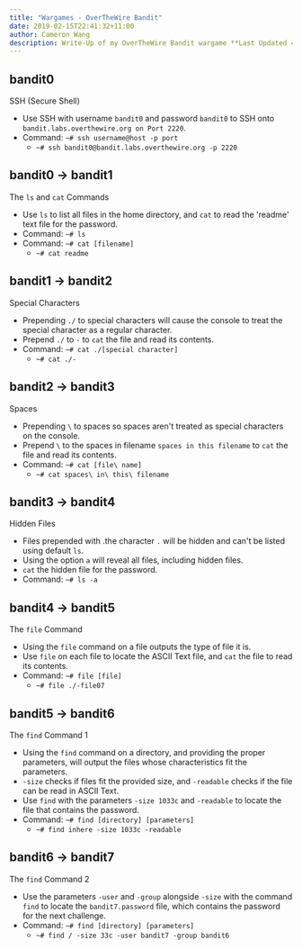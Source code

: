 ```yaml
---
title: "Wargames - OverTheWire Bandit"
date: 2019-02-15T22:41:32+11:00
author: Cameron Wang
description: Write-Up of my OverTheWire Bandit wargame **Last Updated 4/04/2019**.
---
```

## bandit0
SSH (Secure Shell)
- Use SSH with username ```bandit0``` and password ```bandit0``` to SSH onto ```bandit.labs.overthewire.org on Port 2220```.
- Command: ```~# ssh username@host -p port```
	- ```~# ssh bandit0@bandit.labs.overthewire.org -p 2220```

## bandit0 -> bandit1
The ```ls``` and ```cat``` Commands
- Use ```ls``` to list all files in the home directory, and ```cat``` to read the 'readme' text file for the password.
- Command: ```~# ls```
- Command: ```~# cat [filename]```
	- ```~# cat readme```

## bandit1 -> bandit2
Special Characters
- Prepending ```./``` to special characters will cause the console to treat the special character as a regular character.
- Prepend ```./``` to ```-``` to ```cat``` the file and read its contents.
- Command: ```~# cat ./[special character]```
	- ```~# cat ./-```

## bandit2 -> bandit3
Spaces
- Prepending ```\``` to spaces so spaces aren't treated as special characters on the console.
- Prepend ```\``` to the spaces in filename ```spaces in this filename``` to ```cat``` the file and read its contents.
- Command: ```~# cat [file\ name]```
	- ```~# cat spaces\ in\ this\ filename```

## bandit3 -> bandit4
Hidden Files
- Files prepended with .the character ```.``` will be hidden and can't be listed using default ```ls```.
- Using the option ```a``` will reveal all files, including hidden files.
- ```cat``` the hidden file for the password.
- Command: ```~# ls -a```

## bandit4 -> bandit5
The ```file``` Command
- Using the ```file``` command on a file outputs the type of file it is.
- Use ```file``` on each file to locate the ASCII Text file, and ```cat``` the file to read its contents.
- Command: ```~# file [file]```
	- ```~# file ./-file07```

## bandit5 -> bandit6
The ```find``` Command 1
- Using the ```find``` command on a directory, and providing the proper parameters, will output the files whose characteristics fit the parameters.
- ```-size``` checks if files fit the provided size, and ```-readable``` checks if the file can be read in ASCII Text.
- Use ```find``` with the parameters ```-size 1033c``` and ```-readable``` to locate the file that contains the password.
- Command: ```~# find [directory] [parameters]```
	- ```~# find inhere -size 1033c -readable```

## bandit6 -> bandit7
The ```find``` Command 2
- Use the parameters ```-user``` and ```-group``` alongside ```-size``` with the command ```find``` to locate the ```bandit7.password``` file, which contains the password for the next challenge.
- Command: ```~# find [directory] [parameters]```
	- ```~# find / -size 33c -user bandit7 -group bandit6```